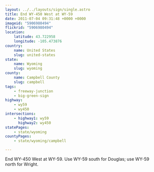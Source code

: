 ```yaml
---
layout: ../../layouts/sign/single.astro
title: End WY-450 West at WY-59
date: 2011-07-04 09:31:48 +0000 +0000
imageid: "5906980494"
flickrid: "5906980494"
location:
    latitude: 43.722958
    longitude: -105.473876
country:
    name: United States
    slug: united-states
state:
    name: Wyoming
    slug: wyoming
county:
    name: Campbell County
    slug: campbell
tags:
    - freeway-junction
    - big-green-sign
highway:
    - wy59
    - wy450
intersections:
    - highway1: wy59
      highway2: wy450
statePages:
    - state/wyoming
countyPages:
    - state/wyoming/campbell

---
```

End WY-450 West at WY-59.  Use WY-59 south for Douglas; use WY-59 north for Wright.